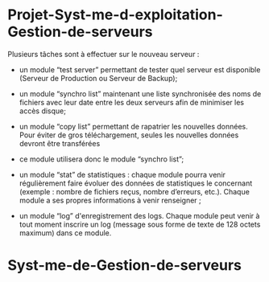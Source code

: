 # Projet-Syst-me-d-exploitation-Gestion-de-serveurs

Plusieurs tâches sont à effectuer sur le nouveau serveur :

- un module “test server” permettant de tester quel serveur est disponible (Serveur de Production ou Serveur de Backup);
- un module “synchro list” maintenant une liste synchronisée des noms de fichiers avec leur date entre les deux serveurs afin de minimiser les accès disque;
- un module “copy list” permettant de rapatrier les nouvelles données. Pour éviter de gros téléchargement, seules les nouvelles données devront être transférées 
- ce module utilisera donc le module “synchro list”;
- un module “stat” de statistiques : chaque module pourra venir régulièrement faire évoluer des données de
statistiques le concernant (exemple : nombre de fichiers reçus, nombre d’erreurs, etc.). Chaque module a ses
propres informations à venir renseigner ;

- un module “log” d'enregistrement des logs. Chaque module peut venir à tout moment inscrire un log (message
sous forme de texte de 128 octets maximum) dans ce module.
# Syst-me-de-Gestion-de-serveurs
